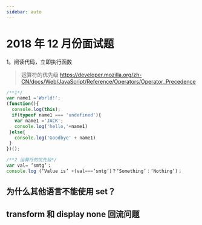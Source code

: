 ```yaml
---
sidebar: auto
---
```


# 2018 年 12 月份面试题

1。阅读代码，立即执行函数

> 运算符的优先级 https://developer.mozilla.org/zh-CN/docs/Web/JavaScript/Reference/Operators/Operator_Precedence

```js
/**1*/
var name1 ='World!';
(function(){
  console.log(this);
  if(typeof name1 === 'undefined'){
   var name1 ='JACK';
   console.log('hello,'+name1)
 }else{
   console.log('Goodbye' + name1)
 }
})();

/**2 运算符的优先级*/
var val= ‘smtg’；
console.log (‘Value is’ +(val===‘smtg’)？‘Something’：‘Nothing’)；

```

## 为什么其他语言不能使用 set？

## transform 和 display none 回流问题
